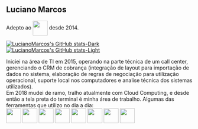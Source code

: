 ## Luciano Marcos

<div>
  Adepto ao
  <img align="center" "alt=linux" heigh="30" width="40" src="https://cdn.jsdelivr.net/gh/devicons/devicon/icons/linux/linux-original.svg">
   desde 2014.
</div>

[![LucianoMarcos's GitHub stats-Dark](https://github-readme-stats.vercel.app/api?username=lucianomarcosjr&show_icons=true&theme=dark#gh-dark-mode-only)](https://github.com/lucianomarcosjr/github-readme-stats#gh-dark-mode-only)
[![LucianoMarcos's GitHub stats-Light](https://github-readme-stats.vercel.app/api?username=lucianomarcosjr&show_icons=true&theme=default#gh-light-mode-only)](https://github.com/lucianomarcosjr/github-readme-stats#gh-light-mode-only)

<div>
  Iniciei na área de TI em 2015, operando na parte técnica de um call center, gerenciando o CRM de cobrança (integração de layout para importação de dados no sistema, elaboração de regras de negociação para utilização operacional, suporte local nos computadores e analise técnica dos sistemas utilizados).<br>
  Em 2018 mudei de ramo, tralho atualmente com Cloud Computing, e desde então a tela preta do terminal é minha área de trabalho. Algumas das ferramentas que utilizo no dia a dia:<br>
<img align="center" "alt=bash" heigh="30" width="40" src="https://cdn.jsdelivr.net/gh/devicons/devicon/icons/bash/bash-original.svg">
<img align="center" "alt=nginx" heigh="30" width="40" src="https://cdn.jsdelivr.net/gh/devicons/devicon/icons/nginx/nginx-original.svg">
<img align="center" "alt=aws" heigh="30" width="40" src="https://cdn.jsdelivr.net/gh/devicons/devicon/icons/mysql/mysql-original.svg">
<img align="center" "alt=aws" heigh="30" width="40" src="https://cdn.jsdelivr.net/gh/devicons/devicon/icons/php/php-original.svg">
<img align="center" "alt=wordpress" heigh="30" width="40" src="https://cdn.jsdelivr.net/gh/devicons/devicon/icons/wordpress/wordpress-original.svg">
<img align="center" "alt=prometheus" heigh="30" width="40" src="https://cdn.jsdelivr.net/gh/devicons/devicon/icons/prometheus/prometheus-original.svg">
<img align="center" "alt=grafana" heigh="30" width="40" src="https://cdn.jsdelivr.net/gh/devicons/devicon/icons/grafana/grafana-original.svg">
<img align="center" "alt=aws" heigh="30" width="40" src="https://cdn.jsdelivr.net/gh/devicons/devicon/icons/amazonwebservices/amazonwebservices-original-wordmark.svg">
</div>
